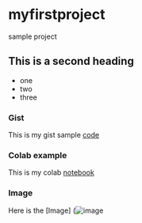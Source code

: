 # myfirstproject
sample project

## This is a second heading

* one
* two
* three

### Gist
This is my gist sample [code](https://gist.github.com/yared2022/182d492dd19fbbd77942ed18240c643a)

### Colab example
This is my colab [notebook](https://github.com/yared2022/myfirstproject/blob/main/SamplEx.ipynb)

### Image
Here is the [Image] (![image](https://user-images.githubusercontent.com/97039941/147973881-0a810728-642e-489a-b5bc-d07b4e342f59.png)

